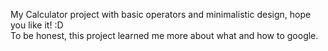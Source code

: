 My Calculator project with basic operators and minimalistic design, hope you like it! :D
<br>
To be honest, this project learned me more about what and how to google.
